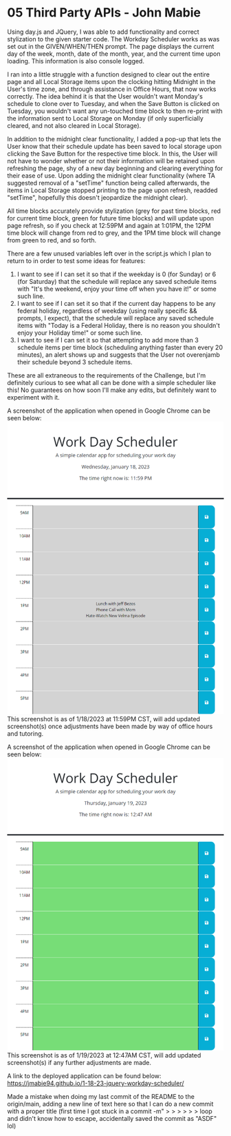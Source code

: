 # 05 Third Party APIs - John Mabie

Using day.js and JQuery, I was able to add functionality and correct stylization to the given starter code. The Workday Scheduler works as was set out in the GIVEN/WHEN/THEN prompt. The page displays the current day of the week, month, date of the month, year, and the current time upon loading. This information is also console logged.

I ran into a little struggle with a function designed to clear out the entire page and all Local Storage items upon the clocking hitting Midnight in the User's time zone, and through assistance in Office Hours, that now works correctly. The idea behind it is that the User wouldn't want Monday's schedule to clone over to Tuesday, and when the Save Button is clicked on Tuesday, you wouldn't want any un-touched time block to then re-print with the information sent to Local Storage on Monday (if only superficially cleared, and not also cleared in Local Storage).

In addition to the midnight clear functionality, I added a pop-up that lets the User know that their schedule update has been saved to local storage upon clicking the Save Button for the respective time block. In this, the User will not have to wonder whether or not their information will be retained upon refreshing the page, shy of a new day beginning and clearing everything for their ease of use. Upon adding the midnight clear functionality (where TA suggested removal of a "setTime" function being called afterwards, the items in Local Storage stopped printing to the page upon refresh, readded "setTime", hopefully this doesn't jeopardize the midnight clear).

All time blocks accurately provide stylization (grey for past time blocks, red for current time block, green for future time blocks) and will update upon page refresh, so if you check at 12:59PM and again at 1:01PM, the 12PM time block will change from red to grey, and the 1PM time block will change from green to red, and so forth.

There are a few unused variables left over in the script.js which I plan to return to in order to test some ideas for features:
1) I want to see if I can set it so that if the weekday is 0 (for Sunday) or 6 (for Saturday) that the schedule will replace any saved schedule items with "It's the weekend, enjoy your time off when you have it!" or some such line. 
2) I want to see if I can set it so that if the current day happens to be any federal holiday, regardless of weekday (using really specific && prompts, I expect), that the schedule will replace any saved schedule items with "Today is a Federal Holiday, there is no reason you shouldn't enjoy your Holiday time!" or some such line.
3) I want to see if I can set it so that attempting to add more than 3 schedule items per time block (scheduling anything faster than every 20 minutes), an alert shows up and suggests that the User not overenjamb their schedule beyond 3 schedule items.

These are all extraneous to the requirements of the Challenge, but I'm definitely curious to see what all can be done with a simple scheduler like this! No guarantees on how soon I'll make any edits, but definitely want to experiment with it.

A screenshot of the application when opened in Google Chrome can be seen below:
![Screenshot of my Scheduler](./images/jquery-scheduler-saved-items-screenshot.png)
This screenshot is as of 1/18/2023 at 11:59PM CST, will add updated screenshot(s) once adjustments have been made by way of office hours and tutoring.

A screenshot of the application when opened in Google Chrome can be seen below:
![Screenshot of my Scheduler #2](./images/jquery-scheduler-midnight-clear-screenshot.png)
This screenshot is as of 1/19/2023 at 12:47AM CST, will add updated screenshot(s) if any further adjustments are made.

A link to the deployed application can be found below:
https://jmabie94.github.io/1-18-23-jquery-workday-scheduler/

Made a mistake when doing my last commit of the README to the origin/main, adding a new line of text here so that I can do a new commit with a proper title (first time I got stuck in a commit -m" > > > > > > loop and didn't know how to escape, accidentally saved the commit as "ASDF" lol)
